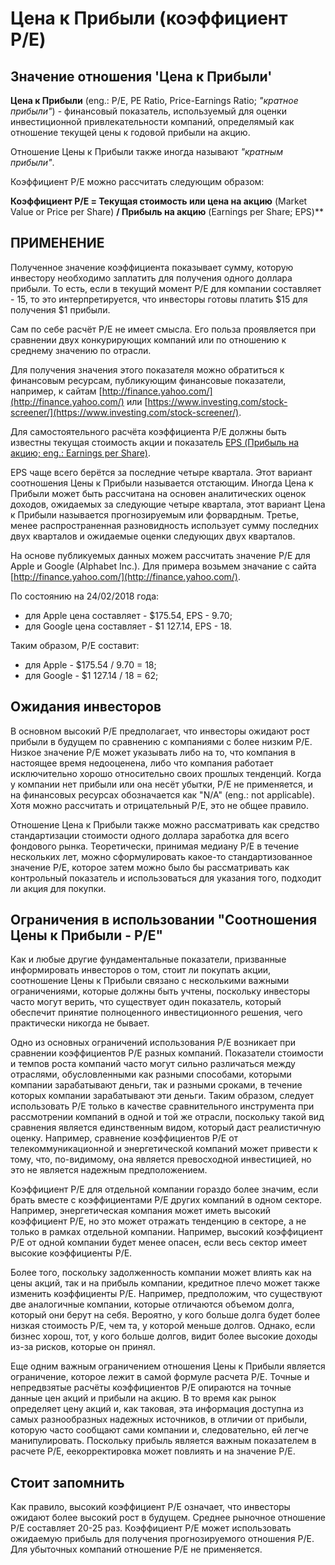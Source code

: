 # Цена к Прибыли (коэффициент P/E)

## Значение отношения 'Цена к Прибыли'

**Цена к Прибыли** (eng.: P/E, PE Ratio, Price-Earnings Ratio; *"кратное прибыли"*) - финансовый показатель, используемый для оценки инвестиционной привлекательности компаний, определямый как отношение текущей цены к годовой прибыли на акцию. 

Отношение Цены к Прибыли также иногда называют *"кратным прибыли"*.

Коэффициент P/E можно рассчитать следующим образом:

**Коэффициент P/E = Текущая стоимость или цена на акцию** (Market Value or Price per Share) **/ Прибыль на акцию** (Earnings per Share; EPS)**

## ПРИМЕНЕНИЕ

Полученное значение коэффициента показывает сумму, которую инвестору необходимо заплатить для получения одного доллара прибыли.
То есть, если в текущий момент P/E для компании составляет - 15, то это интерпретируется, что инвесторы готовы платить $15 для получения $1 прибыли.

Сам по себе расчёт P/E не имеет смысла. Его польза проявляется при сравнении двух конкурирующих компаний или по отношению к среднему значению по отрасли.

Для получения значения этого показателя можно обратиться к финансовым ресурсам, публикующим финансовые показатели, например, к сайтам [http://finance.yahoo.com/](http://finance.yahoo.com/) или [https://www.investing.com/stock-screener/](https://www.investing.com/stock-screener/).

Для самостоятельного расчёта коэффициента P/E должны быть известны текущая стоимость акции и показатель [EPS (Прибыль на акцию; eng.: Earnings per Share)](/dictionary/terms/eps.md).

EPS чаще всего берётся за последние четыре квартала. Этот вариант соотношения Цены к Прибыли называется отстающим. Иногда Цена к Прибыли может быть рассчитана на основен аналитических оценок доходов, ожидаемых за следующие четыре квартала, этот вариант Цена к Прибыли называется прогнозируемым или форвардным. Третье, менее распространенная разновидность использует сумму последних двух кварталов и ожидаемые оценки следующих двух кварталов.

На основе публикуемых данных можем рассчитать значение P/E для Apple и Google (Alphabet Inc.).
Для примера возьмем значание с сайта [http://finance.yahoo.com/](http://finance.yahoo.com/).

По состоянию на 24/02/2018 года:

- для Apple цена составляет - $175.54, EPS - 9.70;
- для Google цена составляет - $1 127.14, EPS - 18.

Таким образом, P/E составит:

- для Apple - $175.54 / 9.70 = 18;
- для Google - $1 127.14 /  18 = 62;

## Ожидания инвесторов

В основном высокий P/E предполагает, что инвесторы ожидают рост прибыли в будущем по сравнению с компаниями с более низким P/E. Низкое значение P/E может указывать либо на то, что компания в настоящее время недооценена, либо что компания работает исключительно хорошо относительно своих прошлых тенденций. Когда у компании нет прибыли или она несёт убытки, P/E не применяется, и на финансовых ресурсах обозначается как "N/A" (eng.: not applicable). Хотя можно рассчитать и отрицательный P/E, это не общее правило.

Отношение Цена к Прибыли также можно рассматривать как средство стандартизации стоимости одного доллара заработка для всего фондового рынка. Теоретически, принимая медиану P/E в течение нескольких лет, можно сформулировать какое-то стандартизованное значение P/E, которое затем можно было бы рассматривать как контрольный показатель и использоваться для указания того, подходит ли акция для покупки.

## Ограничения в использовании "Соотношения Цены к Прибыли - P/E"

Как и любые другие фундаментальные показатели, призванные информировать инвесторов о том, стоит ли покупать акции, соотношение Цены к Прибыли связано с несколькими важными ограничениями, которые должны быть учтены, поскольку инвесторы часто могут верить, что существует один показатель, который обеспечит принятие полноценного инвестиционного решения, чего практически никогда не бывает.

Одно из основных ограничений использования P/E возникает при сравнении коэффициентов P/E разных компаний. Показатели стоимости и темпов роста компаний часто могут сильно различаться между отраслями, обусловленными как разными способами, которыми компании зарабатывают деньги, так и разными сроками, в течение которых компании зарабатывают эти деньги. Таким образом, следует использовать P/E только в качестве сравнительного инструмента при рассмотрении компаний в одной и той же отрасли, поскольку такой вид сравнения является единственным видом, который даст реалистичную оценку. Например, сравнение коэффициентов P/E от телекоммуникационной и энергетической компаний может привести к тому, что, по-видимому, она является превосходной инвестицией, но это не является надежным предположением.

Коэффициент P/E для отдельной компании гораздо более значим, если брать вместе с коэффициентами P/E других компаний в одном секторе. Например, энергетическая компания может иметь высокий коэффициент P/E, но это может отражать тенденцию в секторе, а не только в рамках отдельной компании. Например, высокий коэффициент P/E от одной компании будет менее опасен, если весь сектор имеет высокие коэффициенты P/E.

Более того, поскольку задолженность компании может влиять как на цены акций, так и на прибыль компании, кредитное плечо может также изменить коэффициенты P/E. Например, предположим, что существуют две аналогичные компании, которые отличаются объемом долга, который они берут на себя. Вероятно, у кого больше долга будет более низкая стоимость P/E, чем та, у которой меньше долгов. Однако, если бизнес хорош, тот, у кого больше долгов, видит более высокие доходы из-за рисков, которые он принял.

Еще одним важным ограничением отношения Цены к Прибыли является ограничение, которое лежит в самой формуле расчета P/E. Точные и непредвзятые расчёты коэффициентов Р/Е опираются на точные данные цен акций и прибыли на акцию. В то время как рынок определяет цену акций и, как таковая, эта информация доступна из самых разнообразных надежных источников, в отличии от прибыли, которую часто сообщают сами компании и, следовательно, ей легче манипулировать. Поскольку прибыль является важным показателем в расчете P/E, еекорректировка может повлиять и на значение P/E.

## Стоит запомнить

Как правило, высокий коэффициент P/E означает, что инвесторы ожидают более высокий рост в будущем.
Среднее рыночное отношение P/E составляет 20-25 раз.
Коэффициент P/E может использовать ожидаемую прибыль для получения прогнозируемого отношения P/E.
Для убыточных компаний отношение P/E не применяется.